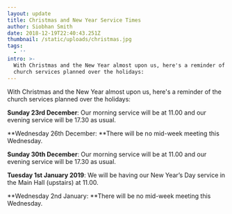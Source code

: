 ```yaml
---
layout: update
title: Christmas and New Year Service Times
author: Siobhan Smith
date: 2018-12-19T22:40:43.251Z
thumbnail: /static/uploads/christmas.jpg
tags:
  - ''
intro: >-
  With Christmas and the New Year almost upon us, here's a reminder of the
  church services planned over the holidays:
---
```

With Christmas and the New Year almost upon us, here's a reminder of the church services planned over the holidays:

**Sunday 23rd December**: Our morning service will be at 11.00 and our evening service will be 17.30 as usual.

**Wednesday 26th December: **There will be no mid-week meeting this Wednesday.

**Sunday 30th December**: Our morning service will be at 11.00 and our evening service will be 17.30 as usual.

**Tuesday 1st January 2019**: We will be having our New Year’s Day service in the Main Hall (upstairs) at 11.00.

**Wednesday 2nd January: **There will be no mid-week meeting this Wednesday.
